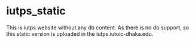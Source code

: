 # iutps_static
This is iutps website without any db content. As there is no db support, so this static version is uploaded in the iutps.iutoic-dhaka.edu.

